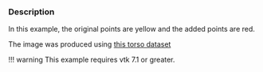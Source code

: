 ### Description
In this example, the original points are yellow and the added points are red.

The image was produced using [this torso dataset](https://github.com/lorensen/VTKWikiExamples/raw/master/Testing/Data/Torso.vtp)

!!! warning
    This example requires vtk 7.1 or greater.
